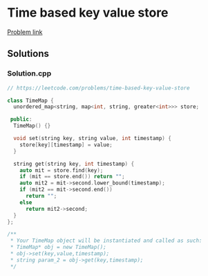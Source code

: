# Time based key value store

[Problem link](https://leetcode.com/problems/time-based-key-value-store)

## Solutions


### Solution.cpp
```cpp
// https://leetcode.com/problems/time-based-key-value-store

class TimeMap {
  unordered_map<string, map<int, string, greater<int>>> store;

 public:
  TimeMap() {}

  void set(string key, string value, int timestamp) {
    store[key][timestamp] = value;
  }

  string get(string key, int timestamp) {
    auto mit = store.find(key);
    if (mit == store.end()) return "";
    auto mit2 = mit->second.lower_bound(timestamp);
    if (mit2 == mit->second.end())
      return "";
    else
      return mit2->second;
  }
};

/**
 * Your TimeMap object will be instantiated and called as such:
 * TimeMap* obj = new TimeMap();
 * obj->set(key,value,timestamp);
 * string param_2 = obj->get(key,timestamp);
 */
```